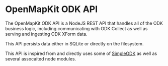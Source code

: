 # OpenMapKit ODK API

The OpenMapKit ODK API is a NodeJS REST API that handles all of the ODK
business logic, including communicating with ODK Collect as well as
serving and ingesting ODK XForm data.

This API persists data either in SQLite or directly on the filesystem.

This API is inspired from and directly uses some of [SimpleODK](https://github.com/digidem/simple-odk)
as well as several assocaited node modules.
